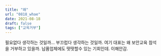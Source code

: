 ```yaml
---
title: "왜"
url: "0818_whae"
date: 2021-08-18
draft: false
tags: ["교육거부"]
---
```

필요없다 생각하는 것일까... 부끄럽다 생각하는 것일까. 여기 대표는 왜 보안교육 참석을 거부하고 있을까. 납품업체에도 떳떳할수 있는 기회인데. 이해안감.
